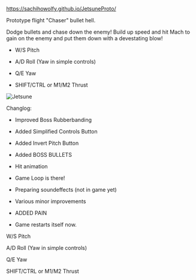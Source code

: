 https://sachihowolfy.github.io/JetsuneProto/

Prototype flight "Chaser" bullet hell.

Dodge bullets and chase down the enemy! Build up speed and hit Mach to gain on the enemy and put them down with a devestating blow!

- W/S Pitch

- A/D Roll (Yaw in simple controls)

- Q/E Yaw

- SHIFT/CTRL or M1/M2 Thrust

![Jetsune](https://cdn.discordapp.com/attachments/1112104087752822874/1288932169586049024/IMG_4173.jpg?ex=66fb9860&is=66fa46e0&hm=9d6278295ce06726532bd2cc31f5301bcabfd79e2ae3f78e02845f71ca4a1424&)

Changlog:

- Improved Boss Rubberbanding

- Added Simplified Controls Button

- Added Invert Pitch Button

- Added BOSS BULLETS

- Hit animation

- Game Loop is there!

- Preparing soundeffects (not in game yet)

- Various minor improvements

- ADDED PAIN

- Game restarts itself now.

W/S Pitch

A/D Roll (Yaw in simple controls)

Q/E Yaw



SHIFT/CTRL or M1/M2 Thrust
